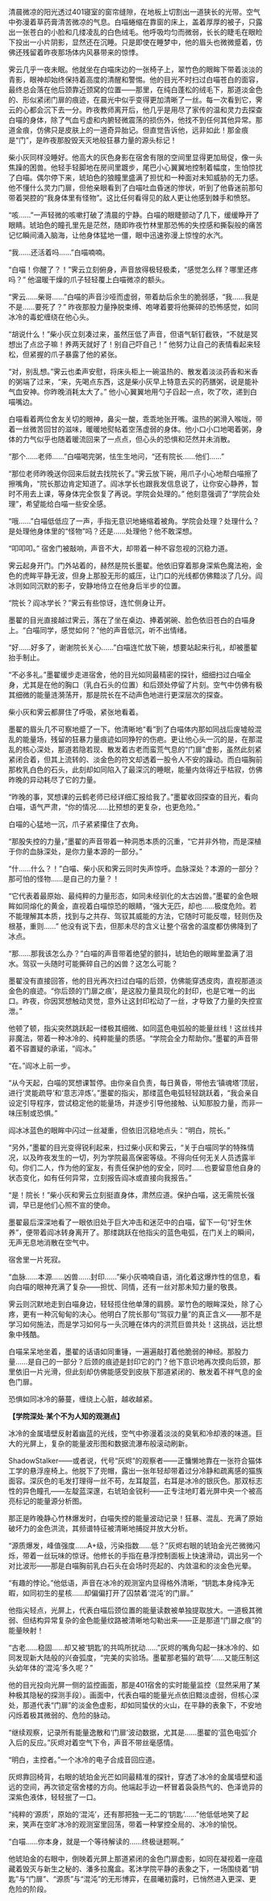 清晨微凉的阳光透过401寝室的窗帘缝隙，在地板上切割出一道狭长的光带。空气中弥漫着草药膏清苦微凉的气息。白喵蜷缩在靠窗的床上，盖着厚厚的被子，只露出一张苍白的小脸和几缕凌乱的白色绒毛。他呼吸均匀而微弱，长长的睫毛在眼睑下投出一小片阴影，显然还在沉睡。只是即使在睡梦中，他的眉头也微微蹙着，仿佛还残留着昨夜那场体内风暴带来的惊悸。

霁云几乎一夜未眠。他就坐在白喵床边的一张椅子上，翠竹色的眼眸下带着淡淡的青影，眼神却始终保持着高度的清醒和警惕。他的目光不时扫过白喵苍白的面容，最终总会落在他后颈靠近颈窝的位置——那里，在纯白蓬松的绒毛下，那道淡金色的、形似紧闭门扉的痕迹，在晨光中似乎变得更加清晰了一丝。每一次看到它，霁云的心都会沉下去一分。昨夜教师离开后，他几乎是用尽了家传的温和灵力去探查白喵的身体，除了气血亏虚和内腑轻微震荡的损伤外，他找不到任何其他异常。那道金痕，仿佛只是皮肤上的一道奇异胎记。但直觉告诉他，远非如此！那金痕是“门”，是昨夜那股毁天灭地般狂暴力量的源头标记！

柴小灰同样没睡好。他高大的灰色身影在宿舍有限的空间里显得更加局促，像一头焦躁的困兽。他轻手轻脚地在房间里踱步，尾巴小心翼翼地控制着幅度，生怕惊扰了白喵。偶尔停下来，琥珀色的狼瞳里盛满了担忧和一种面对未知威胁的无力感。他不懂什么灵力门扉，但他亲眼看到了白喵吐血昏迷的惨状，听到了他昏迷前那句带着哭腔的“我身体里有怪物”。这比任何看得见的敌人更让他感到棘手和愤怒。

“咳……”一声轻微的咳嗽打破了清晨的宁静。白喵的眼睫颤动了几下，缓缓睁开了眼睛。琥珀色的瞳孔里先是茫然，随即昨夜竹林里那恐怖的失控感和撕裂般的痛苦记忆瞬间涌入脑海，让他身体猛地一僵，眼中迅速弥漫上惊惶的水汽。

“我……还活着吗……”白喵喃喃。

“白喵！你醒了？！”霁云立刻俯身，声音放得极轻极柔，“感觉怎么样？哪里还疼吗？” 他温暖干燥的爪子轻轻覆上白喵微凉的额头。

“霁云……柴哥……”白喵的声音沙哑而虚弱，带着劫后余生的脆弱感，“我……我是不是……要死了？” 昨夜那股力量挣脱束缚、咆哮着要将他撕碎的恐怖感觉，如同冰冷的毒蛇缠绕在他心头。

“胡说什么！”柴小灰立刻凑过来，虽然压低了声音，但语气斩钉截铁，“不就是冥想出了点岔子嘛！养两天就好了！别自己吓自己！” 他努力让自己的表情看起来轻松，但紧握的爪子暴露了他的紧张。

“对，别乱想。”霁云也柔声安慰，将床头柜上一碗温热的、散发着淡淡药香和米香的粥端了过来，“来，先喝点东西，这是柴小灰早上特意去买的药膳粥，说是能补气血安神。你昨晚消耗太大了。” 他小心翼翼地用勺子舀起一点，吹了吹，递到白喵嘴边。

白喵看着两位舍友关切的眼神，鼻尖一酸，乖乖地张开嘴。温热的粥滑入喉咙，带着一丝微苦回甘的滋味，暖暖地熨帖着空荡虚弱的身体。他小口小口地喝着粥，身体的力气似乎也随着暖流回来了一点点，但心头的恐惧和茫然并未消散。

“那个……老师……”白喵喝完粥，怯生生地问，“还有院长……他们……”

“那位老师昨晚送你回来后就去找院长了。”霁云放下碗，用爪子小心地帮白喵擦了擦嘴角，“院长那边肯定知道了。阎冰学长也跟我发信息说了，让你安心静养，暂时不用去上课，等身体完全恢复了再说。学院会处理的。” 他刻意强调了“学院会处理”，希望能给白喵一些安全感。

“哦……”白喵低低应了一声，手指无意识地蜷缩着被角。学院会处理？处理什么？是处理他身体里的“怪物”吗？还是……处理他？他不敢深想。

“叩叩叩。” 宿舍门被敲响，声音不大，却带着一种不容忽视的沉稳力道。

霁云起身开门。门外站着的，赫然是院长墨翟。他依旧穿着那身深紫色魔法袍，金色的虎眸平静无波，但身上那股无形的威压，让门口的光线都仿佛黯淡了几分。阎冰则如同沉默的影子，安静地侍立在他身后半步的位置。

“院长？阎冰学长？”霁云有些惊讶，连忙侧身让开。

墨翟的目光直接越过霁云，落在了坐在桌边、捧着粥碗、脸色依旧苍白的白喵身上。“白喵同学，感觉如何？”他的声音低沉，听不出情绪。

“好……好多了，谢谢院长关心……”白喵连忙放下碗，想要站起来行礼，却被墨翟抬手制止。

“不必多礼。”墨翟缓步走进宿舍，他的目光如同最精密的探针，细细扫过白喵全身，尤其是在他的胸口（乳白石头的位置）和后颈处停留了片刻。空气中仿佛有极其细微的能量涟漪荡开，那是院长在不动声色地进行更深层次的探查。

柴小灰和霁云都屏住了呼吸，紧张地看着。

墨翟的眉头几不可察地蹙了一下。他清晰地“看”到了白喵体内那如同战后废墟般混乱的能量场，残留的狂暴力量痕迹如同狰狞的伤疤。更让他心头一沉的是，在那混乱的核心深处，那道若隐若现、散发着古老而蛮荒气息的“门扉”虚影，虽然此刻紧紧闭合着，但其上流转的、淡金色的符文却透着一股令人不安的躁动。而白喵胸前那枚乳白色的石头，此刻却如同陷入了最深沉的睡眠，能量内敛得近乎枯寂，仿佛昨晚的异动耗尽了它的力量。

“昨晚的事，冥想课的云鹤老师已经详细汇报给我了。”墨翟收回探查的目光，看向白喵，语气严肃，“你的情况……比预想的更复杂，也更危险。”

白喵的心猛地一沉，爪子紧紧攥住了衣角。

“那股失控的力量，”墨翟的声音带着一种洞悉本质的沉重，“它并非外物，而是深植于你的血脉深处，是你力量本源的一部分。”

“什……什么？！”白喵、柴小灰和霁云同时失声惊呼。血脉深处？本源的一部分？那可怕的怪物……是自己的力量？！

“它代表着最原始、最纯粹的力量形态，如同未经驯化的太古凶兽。”墨翟的金色眼眸如同熔化的黄金，直视着白喵惊恐的眼睛，“强大无匹，却也……极度危险。若不能理解其本质，找到与之共存、驾驭其威能的方法，它随时可能反噬，轻则伤及根基，重则……” 他没有说下去，但那未尽的含义让整个宿舍的温度都仿佛降到了冰点。

“那……那我该怎么办？”白喵的声音带着绝望的颤抖，琥珀色的眼眸里盈满了泪水。驾驭一头随时可能撕碎自己的凶兽？这怎么可能？

墨翟没有直接回答，他的目光再次扫过白喵的后颈，仿佛能穿透皮肉，直视那道淡金色的痕迹。“你后颈的‘门扉之痕’，是这股力量具现化的封印，也是它唯一的出口。昨夜，你因冥想触动灵觉，意外让这封印松动了一丝，才导致了力量的失控宣泄。”

他顿了顿，指尖突然跳跃起一缕极其细微、如同蓝色电弧般的能量丝线！这丝线并非魔法，带着一种冰冷的、纯粹能量的质感。“学院会全力帮助你。”墨翟的声音带着不容置疑的承诺，“阎冰。”

“在。”阎冰上前一步。

“从今天起，白喵的冥想课暂停。由你亲自负责，每日黄昏，带他去‘镇魂塔’顶层，进行‘灵能疏导’和‘意志淬炼’。”墨翟的指尖，那缕蓝色电弧轻轻跳跃着，“我会亲自设定引导程序，尝试稳定他的能量场，并逐步引导他接触、认知那股力量，而非一味压制或恐惧。”

阎冰冰蓝色的眼眸中闪过一丝凝重，但依旧沉稳地点头：“明白，院长。”

“另外，”墨翟的目光变得锐利起来，扫过柴小灰和霁云，“关于白喵同学的特殊情况，以及昨夜发生的一切，列为学院最高保密等级。不得向任何无关人员透露半句。你们二人，作为他的室友，有责任保护他的安全，同时……也要留意他自身的状态变化，如有任何异常，立刻报告阎冰或直接向我报告。”

“是！院长！”柴小灰和霁云立刻挺直身体，肃然应道。保护白喵，这无需院长强调，早已是他们心照不宣的使命。

墨翟最后深深地看了一眼依旧处于巨大冲击和迷茫中的白喵，留下一句“好生休养”，便带着阎冰转身离开了。那缕跳跃在他指尖的蓝色电弧，在门关上的瞬间，无声无息地消散在空气中。

宿舍里一片死寂。

“血脉……本源……凶兽……封印……”柴小灰喃喃自语，消化着这爆炸性的信息，看向白喵的眼神充满了复杂——担忧、同情，还有一丝对那未知力量的敬畏。

霁云则沉默地走到白喵身边，轻轻揽住他单薄的肩膀。翠竹色的眼眸深处，除了心疼，更有一种沉甸甸的决心。他明白了院长那句“驾驭力量”的真正含义——那不是学习如何施法，而是学习如何与一头沉睡在体内的洪荒巨兽共处！这挑战，远比想象中残酷。

白喵呆呆地坐着，墨翟的话语如同重锤，一遍遍敲打着他脆弱的神经。那股力量……是自己的一部分？后颈的痕迹是封印它的门？他下意识地再次摸向后颈，那里依旧一片光滑，但此刻却仿佛能感受到皮肤下那道紧闭的、散发着不祥气息的金色门扉。

恐惧如同冰冷的藤蔓，缠绕上心脏，越收越紧。

**【学院深处·某个不为人知的观测点】**

冰冷的金属墙壁反射着幽蓝的光线，空气中弥漫着淡淡的臭氧和冷却液的味道。巨大的光屏上，复杂的能量波形图和数据流瀑布般滚动刷新。

ShadowStalker——或者说，代号“灰烬”的观察者——正慵懒地靠在一张符合猫体工学的悬浮座椅上。他脱下了兜帽，露出一张年轻却带着过分冷静和疏离感的猫族面容。深灰色的毛发打理得一丝不苟，左耳靛蓝，右耳是冰冷的银灰色。那双标志性的异色瞳孔——左靛蓝深邃，右琥珀金锐利——正专注地盯着光屏中央一个被高亮标记的能量源分析图。

那正是昨晚静心竹林爆发时，白喵失控的能量波动记录！狂暴、混乱、充满了原始破坏力的金色洪流，其频谱特征被清晰地捕捉并放大分析。

“源质爆发，峰值强度……A+级，污染指数……低？”灰烬右眼的琥珀金光芒微微闪烁，带着一丝玩味的惊讶。他修长的手指在悬浮控制面板上快速滑动，调出另一个对比波形——那是白喵胸前乳白石头在会场时亮起的、内敛温和的淡金色光晕。

“有趣的悖论。”他低语，声音在冰冷的观测室内显得格外清晰，“钥匙本身纯净无暇，如同初生的星核……却偏偏打开了囚禁着‘混沌’的门扉。”

他指尖轻点，光屏上，代表白喵后颈位置的能量读数被单独提取放大。一道极其微弱、但结构异常复杂的金色能量纹路被清晰地勾勒出来——正是那道“门扉之痕”的能量映射！

“古老……稳固……却又被‘钥匙’的共鸣所扰动……”灰烬的嘴角勾起一抹冰冷的、如同发现新大陆般的兴奋弧度，“完美的实验场。墨翟那老猫的‘疏导’……又能压制这头幼年体的‘混沌’多久呢？”

他的目光投向光屏一侧的监控画面，那是401宿舍的实时能量监控（显然采用了某种极其隐秘的探测手段）。画面中，代表白喵的能量光点依旧黯淡虚弱，但核心深处，那道代表“门扉”的淡金色虚影，却如同蛰伏的火山，在平静的表象下，不安地闪烁着极其微弱的、危险的脉动。

“继续观察，记录所有能量逸散和‘门扉’波动数据，尤其是……墨翟的‘蓝色电弧’介入后的反应。”灰烬对着空气下令，声音不带丝毫感情。

“明白，主控者。”一个冰冷的电子合成音回应道。

灰烬靠回椅背，右眼的琥珀金光芒如同最精准的探针，穿透了冰冷的金属墙壁和遥远的空间，再次锁定宿舍楼的方向。他端起手边一杯冒着袅袅热气的、色泽诡异的深紫色液体，轻轻抿了一口。

“纯粹的‘源质’，原始的‘混沌’，还有那把独一无二的‘钥匙’……”他低低地笑了起来，笑声在空旷冰冷的观测室里回荡，带着一种掌控全局的、冰冷的愉悦。

“白喵……你本身，就是一个等待解读的……终极谜题啊。”

他琥珀金的右眼中，倒映着光屏上那道紧闭的金色门扉虚影，如同在凝视着一座蕴藏着毁灭与新生之秘的、潘多拉魔盒。茗沐学院平静的表象之下，一场围绕着“钥匙”与“门扉”、“源质”与“混沌”的无形博弈，在晨曦初露时，已悄然进入更深、更危险的阶段。